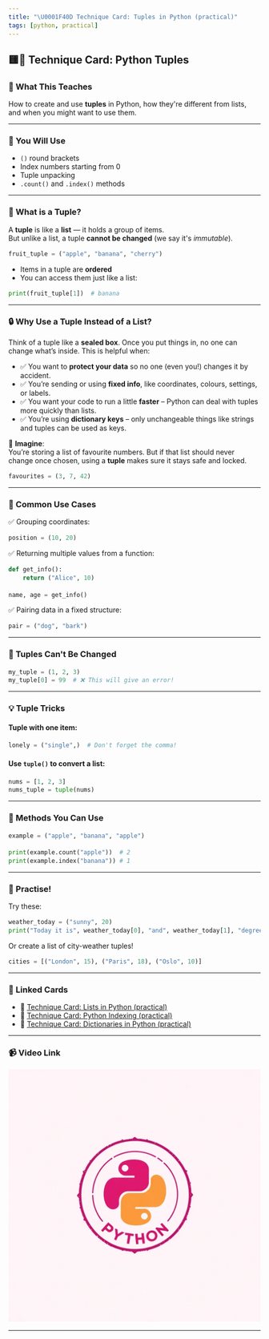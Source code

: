 ```yaml
---
title: "\U0001F40D Technique Card: Tuples in Python (practical)"
tags: [python, practical]
---
```


## 🟨🐍 **Technique Card: Python Tuples**

### 🧠 What This Teaches

How to create and use **tuples** in Python, how they're different from lists, and when you might want to use them.

---

### 🧰 You Will Use

- `()` round brackets
- Index numbers starting from 0
- Tuple unpacking
- `.count()` and `.index()` methods

---

### 🧱 What is a Tuple?

A **tuple** is like a **list** — it holds a group of items.  
But unlike a list, a tuple **cannot be changed** (we say it's _immutable_).

```python
fruit_tuple = ("apple", "banana", "cherry")
```

- Items in a tuple are **ordered**
- You can access them just like a list:

```python
print(fruit_tuple[1])  # banana
```

---

### 🔒 Why Use a Tuple Instead of a List?

Think of a tuple like a **sealed box**. Once you put things in, no one can change what’s inside. This is helpful when:

- ✅ You want to **protect your data** so no one (even you!) changes it by accident.
- ✅ You’re sending or using **fixed info**, like coordinates, colours, settings, or labels.
- ✅ You want your code to run a little **faster** – Python can deal with tuples more quickly than lists.
- ✅ You’re using **dictionary keys** – only unchangeable things like strings and tuples can be used as keys.

🧠 **Imagine**:  
You’re storing a list of favourite numbers. But if that list should never change once chosen, using a **tuple** makes sure it stays safe and locked.

```python
favourites = (3, 7, 42)
```

---

### 🧠 Common Use Cases

✅ Grouping coordinates:

```python
position = (10, 20)
```

✅ Returning multiple values from a function:

```python
def get_info():
    return ("Alice", 10)

name, age = get_info()
```

✅ Pairing data in a fixed structure:

```python
pair = ("dog", "bark")
```

---

### 🚫 Tuples Can't Be Changed

```python
my_tuple = (1, 2, 3)
my_tuple[0] = 99  # ❌ This will give an error!
```

---

### 💡 Tuple Tricks

#### Tuple with one item:

```python
lonely = ("single",)  # Don't forget the comma!
```

#### Use `tuple()` to convert a list:

```python
nums = [1, 2, 3]
nums_tuple = tuple(nums)
```

---

### 🧮 Methods You Can Use

```python
example = ("apple", "banana", "apple")

print(example.count("apple"))  # 2
print(example.index("banana")) # 1
```

---

### 🎲 Practise!

Try these:

```python
weather_today = ("sunny", 20)
print("Today it is", weather_today[0], "and", weather_today[1], "degrees.")
```

Or create a list of city-weather tuples!

```python
cities = [("London", 15), ("Paris", 18), ("Oslo", 10)]
```

---

### 🔗 Linked Cards

- 🐍 [Technique Card: Lists in Python (practical)](lists-python-practical.md)
- 🐍 [Technique Card: Python Indexing (practical)](indexing-python.md)
- 🐍 [Technique Card: Dictionaries in Python (practical)](dict-python.md)

---

### 📹 Video Link

[![Watch the video](../python.png)](https://www.youtube.com/watch?v=PTklQ91F4a4)

---
